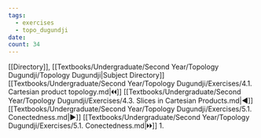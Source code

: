 ```yaml
---
tags:
  - exercises
  - topo_dugundji
date: 
count: 34
---
```

[[Directory]], [[Textbooks/Undergraduate/Second Year/Topology Dugundji/Topology Dugundji|Subject Directory]]
[[Textbooks/Undergraduate/Second Year/Topology Dugundji/Exercises/4.1. Cartesian product topology.md|🞀🞀]] [[Textbooks/Undergraduate/Second Year/Topology Dugundji/Exercises/4.3. Slices in Cartesian Products.md|◀]] [[Textbooks/Undergraduate/Second Year/Topology Dugundji/Exercises/5.1. Conectedness.md|▶]] [[Textbooks/Undergraduate/Second Year/Topology Dugundji/Exercises/5.1. Conectedness.md|🞂🞂]]
1. 